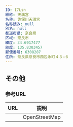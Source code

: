 ```yaml
---
ID: I7Lsn
総称: 天満宮
名称: 佐保川天満宮
名称読み: null
別名: null
都道府県: 奈良県
区域: 奈良市
緯度: 34.6917477
経度: 135.8303457
郵便番号: 6308287
住所: 奈良県奈良市西包永町４３−６
---
```


## その他

### 参考URL

| URL | 説明          |
| --- | ------------- |
|     | OpenStreetMap |
